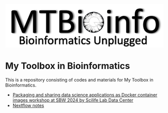 ![Logo](./assets/images/Logo_MTBio_202411.png)

# My Toolbox in Bioinformatics
This is a repository consisting of codes and materials for My Toolbox in Bioinformatics. 
- [Packaging and sharing data science applications as Docker container images workshop at SBW 2024 by Scilife Lab Data Center](./Docker/Docker.html)
- [Nextflow notes](./Nextflow/Nextflow_Notes.html)
